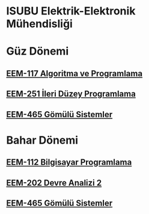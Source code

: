 
# ISUBU Elektrik-Elektronik Mühendisliği

# Güz Dönemi
## [EEM-117 Algoritma ve Programlama](eem117/README.md)

## [EEM-251 İleri Düzey Programlama](eem251/README.md)

## [EEM-465 Gömülü Sistemler](eem465/README.md)

# Bahar Dönemi

## [EEM-112 Bilgisayar Programlama](eem112/README.md)

## [EEM-202 Devre Analizi 2](eem202/README.md)

## [EEM-465 Gömülü Sistemler](eem465/README.md)




